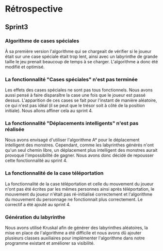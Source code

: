 # Rétrospective 

## Sprint3


### Algorithme de cases spéciales

À sa première version l'algorithme qui se chargeait de vérifier si le joueur était sur une case spéciale était 
trop lent, ainsi avec un labyrinthe de grande taille le jeu prenait beaucoup de temps à se charger. L'algorithme a
donc été modifié et optimisé.

### La fonctionnalité "Cases spéciales" n'est pas terminée

Les effets des cases spéciales ne sont pas tous fonctionnels. Nous avons aussi pensé à faire disparaître
la case une fois que le joueur est passé dessus. L'apparition de ces cases se fait pour l'instant de manière
aléatoire, ce qui n'est pas idéal (il se peut que le trésor soit à côté de la position initiale). Nous allons
affiner cela au sprint 4.

### La fonctionnalité "Déplacements intelligents" n'est pas réalisée

Nous avons envisagé d'utiliser l'algorithme A* pour le déplacement intelligent des monstres. Cependant, comme
les labyrinthes générés n'ont qu'un seul chemin libre, un déplacement plus intelligent des monstres aurait 
provoqué l'impossibilité de gagner. Nous avons donc décidé de repousser cette fonctionnalité au sprint 4.

### La fonctionnalité de la case téléportation 

La fonctionnalité de la case téléportation et celle du mouvement du joueur n'ont pas été écrites par les mêmes personnes
ainsi après téléportation, le mouvement du joueur n'était pas ré-initialisé correctement et l'algorithme du 
mouvement du personnage ne fonctionnait plus correctement.
Le correctif a été ajouté au sprint 4.

### Génération du labyrinthe

Nous avons utilisé Kruskal afin de générer des labyrinthes aléatoires, la mise en place de l'algorithme a été difficile et nous avons 
dû ajouter plusieurs classes auxiliaires pour implémenter l'algorithme dans notre programme existant et
améliorer sa visibilité.



